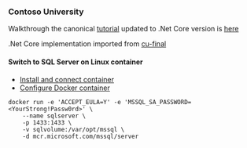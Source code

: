### Contoso University

Walkthrough the canonical [tutorial](https://docs.microsoft.com/en-us/aspnet/mvc/overview/getting-started/getting-started-with-ef-using-mvc) updated to .Net Core version is [here](https://docs.microsoft.com/uk-ua/aspnet/core/data/ef-mvc)

.Net Core implementation imported from [cu-final](https://github.com/aspnet/AspNetCore.Docs/tree/master/aspnetcore/data/ef-mvc/intro/samples/cu-final)

#### Switch to SQL Server on Linux container
* [Install and connect container](https://docs.microsoft.com/en-us/sql/linux/quickstart-install-connect-docker)
* [Configure Docker container](https://docs.microsoft.com/en-us/sql/linux/sql-server-linux-configure-docker)
```
docker run -e 'ACCEPT_EULA=Y' -e 'MSSQL_SA_PASSWORD=<YourStrong!Passw0rd>' \
    --name sqlserver \
    -p 1433:1433 \
    -v sqlvolume:/var/opt/mssql \
    -d mcr.microsoft.com/mssql/server
```
